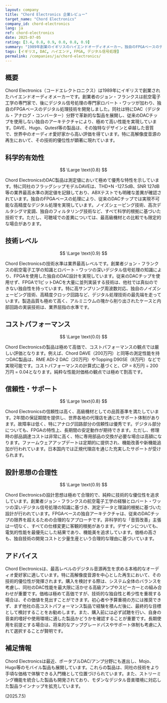 ```yaml
---
layout: company
title: "Chord Electronics 企業レビュー"
target_name: "Chord Electronics"
company_id: chord-electronics
lang: ja
ref: chord-electronics
date: 2025-07-05
rating: [3.4, 0.8, 0.9, 0.0, 0.8, 0.9]
summary: "1989年創業のイギリスのハイエンドオーディオメーカー。独自のFPGAベースのデジタル信号処理技術で知られ、特にDAC分野で革新的な製品を展開しています。創業者ジョン・フランクスとロバート・ワッツの技術により、従来のDACとは一線を画す高度なデジタル処理を実現。技術的な独自性と測定性能の高さで評価されていますが、コストパフォーマンスは極めて低く、純粋な性能対価格では割高です。"
tags: [イギリス, DAC, ハイエンド, FPGA, デジタル信号処理]
permalink: /companies/ja/chord-electronics/
---
```


## 概要

Chord Electronics（コードエレクトロニクス）は1989年にイギリスで創業されたハイエンドオーディオメーカーです。創業者のジョン・フランクスは航空電子工学の専門家で、後にデジタル信号処理の専門家ロバート・ワッツが加わり、独自のFPGAベースのデジタル処理技術を開発しました。同社は特にDAC（デジタル・アナログ・コンバーター）分野で革新的な製品を展開し、従来のDACチップを使用しない独自のアーキテクチャにより、極めて高い性能を実現しています。DAVE、Hugo、Qutest等の製品は、その独特なデザインと卓越した音質で、世界中のオーディオ愛好家から高い評価を得ています。特に高解像度音源の再生において、その技術的優位性が顕著に現れています。

## 科学的有効性

$$ \Large \text{0.8} $$

Chord ElectronicsのDAC製品は測定値において極めて優秀な特性を示しています。特に同社のフラッグシップモデルDAVEは、THD+N -127.5dB、SNR 127dB等の業界最高水準の測定値を記録しており、ABXテストでも明確な差異が確認されています。独自のFPGAベースの処理により、従来のDACチップでは実現不可能な高精度なデジタル処理を実現しています。ノイズシェーピング技術、高次デルタシグマ変調、独自のフィルタリング技術など、すべて科学的根拠に基づいた技術です。ただし、可聴域での差異については、最高級機材との比較でも限定的な場合があります。

## 技術レベル

$$ \Large \text{0.9} $$

Chord Electronicsの技術水準は業界最高レベルです。創業者ジョン・フランクスの航空電子工学の知識とロバート・ワッツの深いデジタル信号処理の知識により、FPGAを使用した独自のDAC設計を実現しています。従来のDACチップを使用せず、FPGAで1ビットDACを大量に並列実装する技術は、他社では真似のできない独自性を持っています。特に高サンプリング周波数対応、独自のノイズシェーピング技術、高精度クロック回路など、デジタル処理技術の最先端を走っています。製造品質も極めて高く、アルミニウムの塊から削り出されたケースと内部回路の実装技術は、業界屈指の水準です。

## コストパフォーマンス

$$ \Large \text{0.0} $$

Chord Electronicsの製品は極めて高価で、コストパフォーマンスの観点では厳しい評価となります。例えば、Chord DAVE（200万円）と同等の測定性能を持つDAC製品は、RME ADI-2 DAC（20万円）やTopping D90SE（8万円）などで実現可能です。コストパフォーマンスの計算式に基づくと、CP = 8万円 ÷ 200万円 = 0.04となります。純粋な性能対価格の観点では極めて割高です。

## 信頼性・サポート

$$ \Large \text{0.8} $$

Chord Electronicsの信頼性は高く、高級機材としての品質基準を満たしています。2年間の保証期間を提供し、世界各地の代理店を通じたサポート体制があります。故障率は低く、特にアナログ回路部分の信頼性は優秀です。デジタル部分についても、FPGAの特性上、長期間の安定動作が期待できます。ただし、修理時の部品調達コストは非常に高く、特に専用部品の交換が必要な場合は高額になります。ファームウェアアップデートは定期的に提供され、機能改善や新機能追加が行われています。日本国内では正規代理店を通じた充実したサポートが受けられます。

## 設計思想の合理性

$$ \Large \text{0.9} $$

Chord Electronicsの設計思想は極めて合理的で、純粋に技術的な優位性を追求しています。創業者ジョン・フランクスの航空電子工学の経験とロバート・ワッツの深いデジタル信号処理の知識に基づき、測定データと理論的根拠に基づいた設計が行われています。FPGAベースの独自アーキテクチャは、従来のDACチップの限界を超えるための合理的なアプローチです。非科学的な「音質改善」主張は一切なく、すべての仕様変更に客観的根拠があります。デザインについても、電気的性能を最優先にした結果であり、機能美を追求しています。価格の高さも、独自技術の開発コストと少量生産という合理的な理由に基づいています。

## アドバイス

Chord Electronicsは、最高レベルのデジタル音源再生を求める本格的なオーディオ愛好家に適しています。特に高解像度音源を中心とした再生において、その技術的優位性が発揮されます。購入を検討する際は、システム全体のバランスを考慮し、同社のDAC性能を最大限に活かせる高級アンプやスピーカーとの組み合わせが重要です。価格は極めて高価ですが、技術的な独自性と希少性を重視する場合は、その価値を見出すことができます。初心者や予算重視の方には推奨できず、まず他社の高コストパフォーマンス製品で経験を積んだ後に、最終的な目標として検討することをお勧めします。また、購入前には必ず試聴を行い、自身の音楽的嗜好や使用環境に適した製品かどうかを確認することが重要です。長期使用を前提とする場合は、将来的なアップグレードパスやサポート体制も考慮に入れて選択することが賢明です。

## 補足情報

Chord Electronicsは最近、ポータブルDAC/アンプ分野にも進出し、Mojo、Hugo等のモバイル製品も展開しています。これらの製品は、同社の技術をより手頃な価格で体験できる入門機として位置づけられています。また、ストリーミング機能を統合した製品も開発されており、モダンなデジタル音楽環境に対応した製品ラインナップを拡充しています。

(2025.7.5)
